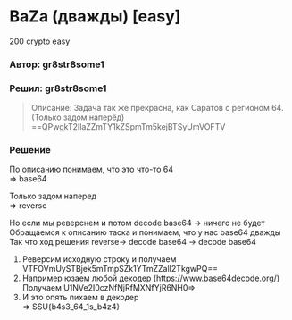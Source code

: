 # BaZa (дважды) [easy]
200
crypto easy

### Автор: gr8str8some1
### Решил: gr8str8some1
> Описание: Задача так же прекрасна, как Саратов с регионом 64. (Только задом наперёд)
==QPwgkT2IlaZZmTY1kZSpmTm5kejBTSyUmVOFTV

### Решение
По описанию понимаем, что это что-то 64<br>
=> base64<br>

Только задом наперед<br>
=> reverse<br>

Но если мы реверснем и потом decode base64 -> ничего не будет<br>
Обращаемся к описанию таска и понимаем, что у нас base64 дважды<br>
Так что ход решения reverse-> decode base64 -> decode base64<br>

1) Реверсим исходную строку и получаем VTFOVmUySTBjek5mTmpSZk1YTmZZalI2TkgwPQ==<br>
2) Например юзаем любой декодер (https://www.base64decode.org/)<br>
Получаем U1NVe2I0czNfNjRfMXNfYjR6NH0=><br>
3) И это опять пихаем в декодер<br>
   =>  SSU{b4s3_64_1s_b4z4}<br>